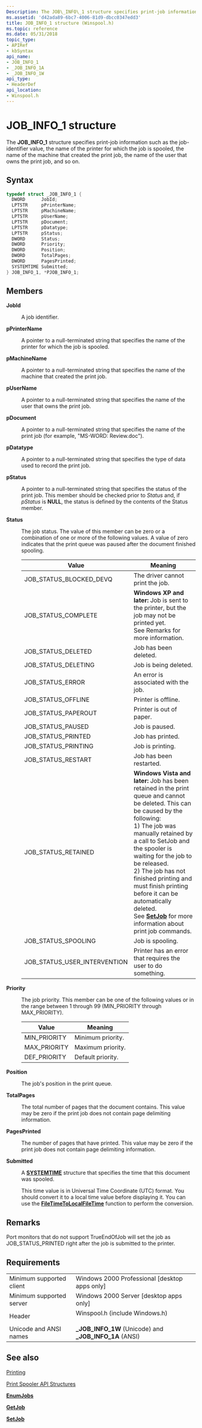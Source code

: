 ```yaml
---
Description: The JOB\_INFO\_1 structure specifies print-job information such as the job-identifier value, the name of the printer for which the job is spooled, the name of the machine that created the print job, the name of the user that owns the print job, and so on.
ms.assetid: 'd42ada89-6bc7-4006-81d9-dbcc0347edd3'
title: JOB_INFO_1 structure (Winspool.h)
ms.topic: reference
ms.date: 05/31/2018
topic_type: 
- APIRef
- kbSyntax
api_name: 
- JOB_INFO_1
- _JOB_INFO_1A
- _JOB_INFO_1W
api_type: 
- HeaderDef
api_location: 
- Winspool.h
---
```


# JOB\_INFO\_1 structure

The **JOB\_INFO\_1** structure specifies print-job information such as the job-identifier value, the name of the printer for which the job is spooled, the name of the machine that created the print job, the name of the user that owns the print job, and so on.

## Syntax


```C++
typedef struct _JOB_INFO_1 {
  DWORD      JobId;
  LPTSTR     pPrinterName;
  LPTSTR     pMachineName;
  LPTSTR     pUserName;
  LPTSTR     pDocument;
  LPTSTR     pDatatype;
  LPTSTR     pStatus;
  DWORD      Status;
  DWORD      Priority;
  DWORD      Position;
  DWORD      TotalPages;
  DWORD      PagesPrinted;
  SYSTEMTIME Submitted;
} JOB_INFO_1, *PJOB_INFO_1;
```



## Members

<dl> <dt>

**JobId**
</dt> <dd>

A job identifier.

</dd> <dt>

**pPrinterName**
</dt> <dd>

A pointer to a null-terminated string that specifies the name of the printer for which the job is spooled.

</dd> <dt>

**pMachineName**
</dt> <dd>

A pointer to a null-terminated string that specifies the name of the machine that created the print job.

</dd> <dt>

**pUserName**
</dt> <dd>

A pointer to a null-terminated string that specifies the name of the user that owns the print job.

</dd> <dt>

**pDocument**
</dt> <dd>

A pointer to a null-terminated string that specifies the name of the print job (for example, "MS-WORD: Review.doc").

</dd> <dt>

**pDatatype**
</dt> <dd>

A pointer to a null-terminated string that specifies the type of data used to record the print job.

</dd> <dt>

**pStatus**
</dt> <dd>

A pointer to a null-terminated string that specifies the status of the print job. This member should be checked prior to *Status* and, if *pStatus* is **NULL**, the status is defined by the contents of the Status member.

</dd> <dt>

**Status**
</dt> <dd>

The job status. The value of this member can be zero or a combination of one or more of the following values. A value of zero indicates that the print queue was paused after the document finished spooling.



| Value                           | Meaning                                                                                                                                                                                                                                                                                                                                                                                                                                                                     |
|---------------------------------|-----------------------------------------------------------------------------------------------------------------------------------------------------------------------------------------------------------------------------------------------------------------------------------------------------------------------------------------------------------------------------------------------------------------------------------------------------------------------------|
| JOB\_STATUS\_BLOCKED\_DEVQ      | The driver cannot print the job.                                                                                                                                                                                                                                                                                                                                                                                                                                            |
| JOB\_STATUS\_COMPLETE           | **Windows XP and later:** Job is sent to the printer, but the job may not be printed yet.<br/> See Remarks for more information.<br/>                                                                                                                                                                                                                                                                                                                           |
| JOB\_STATUS\_DELETED            | Job has been deleted.                                                                                                                                                                                                                                                                                                                                                                                                                                                       |
| JOB\_STATUS\_DELETING           | Job is being deleted.                                                                                                                                                                                                                                                                                                                                                                                                                                                       |
| JOB\_STATUS\_ERROR              | An error is associated with the job.                                                                                                                                                                                                                                                                                                                                                                                                                                        |
| JOB\_STATUS\_OFFLINE            | Printer is offline.                                                                                                                                                                                                                                                                                                                                                                                                                                                         |
| JOB\_STATUS\_PAPEROUT           | Printer is out of paper.                                                                                                                                                                                                                                                                                                                                                                                                                                                    |
| JOB\_STATUS\_PAUSED             | Job is paused.                                                                                                                                                                                                                                                                                                                                                                                                                                                              |
| JOB\_STATUS\_PRINTED            | Job has printed.                                                                                                                                                                                                                                                                                                                                                                                                                                                            |
| JOB\_STATUS\_PRINTING           | Job is printing.                                                                                                                                                                                                                                                                                                                                                                                                                                                            |
| JOB\_STATUS\_RESTART            | Job has been restarted.                                                                                                                                                                                                                                                                                                                                                                                                                                                     |
| JOB\_STATUS\_RETAINED           | **Windows Vista and later:** Job has been retained in the print queue and cannot be deleted. This can be caused by the following:<br/> 1) The job was manually retained by a call to SetJob and the spooler is waiting for the job to be released.<br/> 2) The job has not finished printing and must finish printing before it can be automatically deleted.<br/> See [**SetJob**](setjob.md) for more information about print job commands.<br/> |
| JOB\_STATUS\_SPOOLING           | Job is spooling.                                                                                                                                                                                                                                                                                                                                                                                                                                                            |
| JOB\_STATUS\_USER\_INTERVENTION | Printer has an error that requires the user to do something.                                                                                                                                                                                                                                                                                                                                                                                                                |



 

</dd> <dt>

**Priority**
</dt> <dd>

The job priority. This member can be one of the following values or in the range between 1 through 99 (MIN\_PRIORITY through MAX\_PRIORITY).



| Value         | Meaning           |
|---------------|-------------------|
| MIN\_PRIORITY | Minimum priority. |
| MAX\_PRIORITY | Maximum priority. |
| DEF\_PRIORITY | Default priority. |



 

</dd> <dt>

**Position**
</dt> <dd>

The job's position in the print queue.

</dd> <dt>

**TotalPages**
</dt> <dd>

The total number of pages that the document contains. This value may be zero if the print job does not contain page delimiting information.

</dd> <dt>

**PagesPrinted**
</dt> <dd>

The number of pages that have printed. This value may be zero if the print job does not contain page delimiting information.

</dd> <dt>

**Submitted**
</dt> <dd>

A [**SYSTEMTIME**](/windows/desktop/api/minwinbase/ns-minwinbase-systemtime) structure that specifies the time that this document was spooled.

This time value is in Universal Time Coordinate (UTC) format. You should convert it to a local time value before displaying it. You can use the [**FileTimeToLocalFileTime**](/windows/desktop/api/fileapi/nf-fileapi-filetimetolocalfiletime) function to perform the conversion.

</dd> </dl>

## Remarks

Port monitors that do not support TrueEndOfJob will set the job as JOB\_STATUS\_PRINTED right after the job is submitted to the printer.

## Requirements



|                                     |                                                                                                           |
|-------------------------------------|-----------------------------------------------------------------------------------------------------------|
| Minimum supported client<br/> | Windows 2000 Professional \[desktop apps only\]<br/>                                                |
| Minimum supported server<br/> | Windows 2000 Server \[desktop apps only\]<br/>                                                      |
| Header<br/>                   | <dl> <dt>Winspool.h (include Windows.h)</dt> </dl> |
| Unicode and ANSI names<br/>   | **\_JOB\_INFO\_1W** (Unicode) and **\_JOB\_INFO\_1A** (ANSI)<br/>                                   |



## See also

<dl> <dt>

[Printing](printdocs-printing.md)
</dt> <dt>

[Print Spooler API Structures](printing-and-print-spooler-structures.md)
</dt> <dt>

[**EnumJobs**](enumjobs.md)
</dt> <dt>

[**GetJob**](getjob.md)
</dt> <dt>

[**SetJob**](setjob.md)
</dt> </dl>

 

